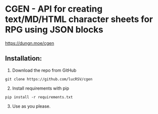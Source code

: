 # CGEN - API for creating text/MD/HTML character sheets for RPG using JSON blocks
https://dungn.moe/cgen
## Installation:

1. Download the repo from GitHub
```shell
git clone https://github.com/lucRSV/cgen
```
2. Install requirements with pip
```shell
pip install -r requirements.txt
```
3. Use as you please.
